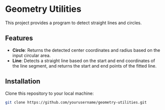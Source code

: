 # Geometry Utilities

This project provides a program to detect straight lines and circles.

## Features

- **Circle**: Returns the detected center coordinates and radius based on the input circular area.
- **Line**: Detects a straight line based on the start and end coordinates of the line segment, and returns the start and end points of the fitted line.

## Installation

Clone this repository to your local machine:

```bash
git clone https://github.com/yourusername/geometry-utilities.git